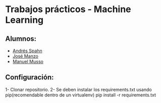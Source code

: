 # Trabajos prácticos - Machine Learning

## Alumnos: 
- [Andrés Spahn](https://github.com/AndresASpahn)
- [José Manzo](https://github.com/J-Manzo)
- [Manuel Musso](https://github.com/Manumusso)

## Configuración:
1- Clonar repositorio.
2- Se deben instalar los requirements.txt usando pip(recomendable dentro de un virtualenv)
 pip install -r requirements.txt
 
 
 
